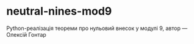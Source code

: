 # neutral-nines-mod9
Python-реалізація теореми про нульовий внесок у модулі 9, автор — Олексій Гонтар
